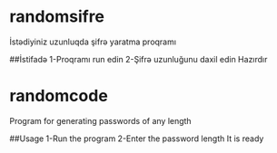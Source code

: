 # randomsifre
İstədiyiniz uzunluqda şifrə yaratma proqramı

##İstifadə
1-Proqramı run edin
2-Şifrə uzunluğunu daxil edin
Hazırdır

# randomcode
Program for generating passwords of any length

##Usage
1-Run the program
2-Enter the password length
It is ready
